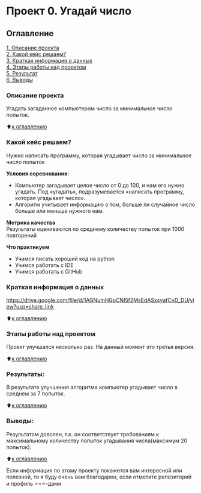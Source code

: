 # Проект 0. Угадай число

## Оглавление  
[1. Описание проекта](README.md#Описание-проекта)  
[2. Какой кейс решаем?](README.md#Какой-кейс-решаем)  
[3. Краткая информация о данных](README.md#Краткая-информация-о-данных)  
[4. Этапы работы над проектом](README.md#Этапы-работы-над-проектом)  
[5. Результат](README.md#Результат)    
[6. Выводы](README.md#Выводы) 

### Описание проекта    
Угадать загаданное компьютером число за минимальное число попыток.

:arrow_up:[к оглавлению](_)


### Какой кейс решаем?    
Нужно написать программу, которая угадывает число за минимальное число попыток

**Условия соревнования:**  
- Компьютер загадывает целое число от 0 до 100, и нам его нужно угадать. Под «угадать», подразумевается «написать программу, которая угадывает число».
- Алгоритм учитывает информацию о том, больше ли случайное число больше или меньше нужного нам.

**Метрика качества**     
Результаты оцениваются по среднему количеству попыток при 1000 повторений

**Что практикуем**     
- Учимся писать хороший код на python
- Учимся работать с IDE
- Учимся работать с GitHub


### Краткая информация о данных
https://drive.google.com/file/d/1AGNuInHGoCNI5f2MsEdASxsyafCvD_DU/view?usp=share_link
  
:arrow_up:[к оглавлению](README.md#Оглавление)


### Этапы работы над проектом  
Проект улучшался несколько раз. На данный момент это третья версия. 

:arrow_up:[к оглавлению](README.md#Оглавление)


### Результаты:  
В результате улучшения алгоритма компьютер угадывает число в среднем за 7 попыток. 

:arrow_up:[к оглавлению](README.md#Оглавление)


### Выводы:  
Результатом доволен, т.к. он соответствует требованиям к максимальному количеству попыток угадывания числа(максимум 20 попыток).

:arrow_up:[к оглавлению](README.md#Оглавление)


Если информация по этому проекту покажется вам интересной или полезной, то я буду очень вам благодарен, если отметите репозиторий и профиль ⭐️⭐️⭐️-дами